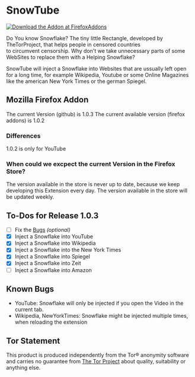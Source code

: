# SnowTube
[![Download the Addon at FirefoxAddons](https://img.shields.io/badge/Download-Firefox%20Addon-orange?style=for-the-badge&logo=firefox-browser)](https://addons.mozilla.org/firefox/addon/snowtube/)

Do You know Snowflake? The tiny little Rectangle, developed by TheTorProject, that helps people in censored countries  
to circumvent censorship. Why don't we take unnecessary parts of some WebSites to replace them with a Helping Snowflake?   

SnowTube will inject a Snowflake into Websites that are ussually left open for a long time,
for example Wikipedia, Youtube or some Online Magazines like the american New York Times or the german Spiegel.
## Mozilla Firefox Addon
The current Version (github) is 1.0.3
The current available version (firefox addons) is 1.0.2

### Differences
1.0.2 is only for YouTube

### When could we excpect the current Version in the Firefox Store?
The version available in the store is never up to date, because we keep developing this Extension every day.
The version available in the store will be updated weekly.

## To-Dos for Release 1.0.3

- [ ] Fix the [Bugs](#known-bugs) *(optional)*
- [X] Inject a Snowflake into YouTube
- [X] Inject a Snowflake into Wikipedia
- [X] Inject a Snowflake into the New York Times
- [X] Inject a Snowflake into Spiegel
- [X] Inject a Snowflake into Zeit
- [ ] Inject a Snowflake into Amazon

## Known Bugs
- YouTube: Snowflake will only be injected if you open the Video in the current tab.
- Wikipedia, NewYorkTimes: Snowflake might be injected multiple times, when reloading the extension

## Tor Statement
This product is produced independently from the Tor® anonymity software and carries no guarantee from [The Tor Project](https://www.torproject.org/) about quality, suitability or anything else.
